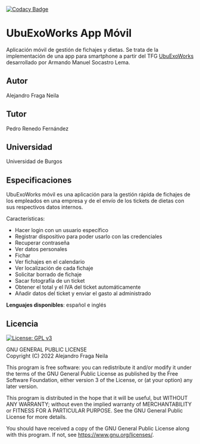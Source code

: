[![Codacy Badge](https://app.codacy.com/project/badge/Grade/93b5e63969554631918f441444f35945)](https://www.codacy.com/gh/afn1001/UbuExoWorks/dashboard?utm_source=github.com&amp;utm_medium=referral&amp;utm_content=afn1001/UbuExoWorks&amp;utm_campaign=Badge_Grade)
# UbuExoWorks App Móvil
Aplicación móvil de gestión de fichajes y dietas. Se trata de la implementación de una app para smartphone a partir del TFG [UbuExoWorks](https://github.com/asl1006/UbuExoWorks)
desarrollado por Armando Manuel Socastro Lema.
 
## Autor
Alejandro Fraga Neila

## Tutor
Pedro Renedo Fernández

## Universidad
Universidad de Burgos

## Especificaciones

UbuExoWorks móvil es una aplicación para la gestión rápida de fichajes de los 
empleados en una empresa y de el envío de los tickets de dietas con sus respectivos datos internos.

Características:
-   Hacer login con un usuario específico
-   Registrar dispositivo para poder usarlo con las credenciales
-   Recuperar contraseña
-   Ver datos personales
-   Fichar
-   Ver fichajes en el calendario
-   Ver localización de cada fichaje
-   Solicitar borrado de fichaje
-   Sacar fotografía de un ticket
-   Obtener el total y el IVA del ticket automáticamente
-   Añadir datos del ticket y enviar el gasto al administrado

**Lenguajes disponibles**: español e inglés

## Licencia

[![License: GPL v3](https://img.shields.io/badge/License-GPL%20v3-blue.svg)](https://www.gnu.org/licenses/gpl-3.0)

GNU GENERAL PUBLIC LICENSE  
 Copyright (C) 2022  Alejandro Fraga Neila

This program is free software: you can redistribute it and/or modify
it under the terms of the GNU General Public License as published by
the Free Software Foundation, either version 3 of the License, or
(at your option) any later version.

This program is distributed in the hope that it will be useful,
but WITHOUT ANY WARRANTY; without even the implied warranty of
MERCHANTABILITY or FITNESS FOR A PARTICULAR PURPOSE.  See the
GNU General Public License for more details.

You should have received a copy of the GNU General Public License
along with this program.  If not, see <https://www.gnu.org/licenses/>.
